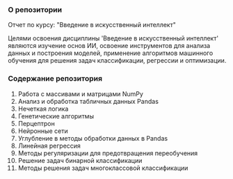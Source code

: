 ### О репозитории
Отчет по курсу: "Введение в искусственный интеллект"

Целями освоения дисциплины 'Введение в искусственный интеллект' являются изучение основ ИИ, освоение инструментов для анализа данных и построения моделей, применение алгоритмов машинного обучения для решения задач классификации, регрессии и оптимизации.

### Содержание репозитория
1. Работа с массивами и матрицами NumPy
2. Анализ и обработка табличных данных Pandas
3. Нечеткая логика
4. Генетические алгоритмы
5. Перцептрон
6. Нейронные сети
7. Углубление в методы обработки данных в Pandas
8. Линейная регрессия
9. Методы регуляризации для предотвращения переобучения
10. Решение задач бинарной классификации
11. Методы решения задач многоклассовой классификации